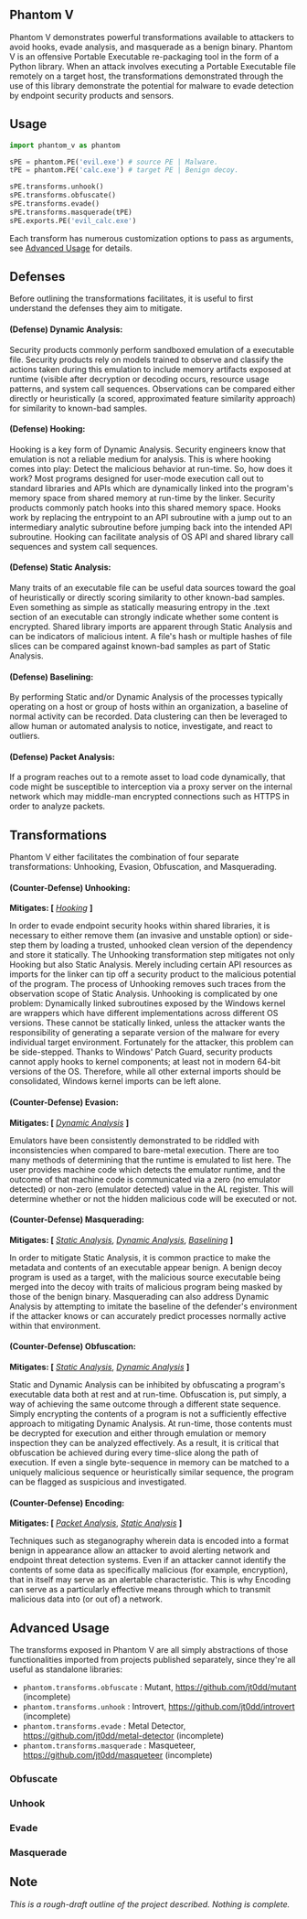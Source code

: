 ## Phantom V

Phantom V demonstrates powerful transformations available to attackers to avoid hooks, evade analysis, and masquerade as a benign binary. Phantom V is an offensive Portable Executable re-packaging tool in the form of a Python library. When an attack involves executing a Portable Executable file remotely on a target host, the transformations demonstrated through the use of this library demonstrate the potential for malware to evade detection by endpoint security products and sensors.

## Usage

```python
import phantom_v as phantom

sPE = phantom.PE('evil.exe') # source PE | Malware.
tPE = phantom.PE('calc.exe') # target PE | Benign decoy.

sPE.transforms.unhook()
sPE.transforms.obfuscate()
sPE.transforms.evade()
sPE.transforms.masquerade(tPE)
sPE.exports.PE('evil_calc.exe')
```

Each transform has numerous customization options to pass as arguments, see [Advanced Usage](https://github.com/jt0dd/phantom/blob/main/README.md#advanced-usage) for details.

## Defenses

Before outlining the transformations facilitates, it is useful to first understand the defenses they aim to mitigate.

#### **(Defense) Dynamic Analysis:**

Security products commonly perform sandboxed emulation of a executable file. Security products rely on models trained to observe and classify the actions taken during this emulation to include memory artifacts exposed at runtime (visible after decryption or decoding occurs, resource usage patterns, and system call sequences. Observations can be compared either directly or heuristically (a scored, approximated feature similarity approach) for similarity to known-bad samples.

#### **(Defense) Hooking:**

Hooking is a key form of Dynamic Analysis. Security engineers know that emulation is not a reliable medium for analysis. This is where hooking comes into play: Detect the malicious behavior at run-time. So, how does it work? Most programs designed for user-mode execution call out to standard libraries and APIs which are dynamically linked into the program's memory space from shared memory at run-time by the linker. Security products commonly patch hooks into this shared memory space. Hooks work by replacing the entrypoint to an API subroutine with a jump out to an intermediary analytic subroutine before jumping back into the intended API subroutine. Hooking can facilitate analysis of OS API and shared library call sequences and system call sequences.

#### **(Defense) Static Analysis:**

Many traits of an executable file can be useful data sources toward the goal of heuristically or directly scoring similarity to other known-bad samples. Even something as simple as statically measuring entropy in the .text section of an executable can strongly indicate whether some content is encrypted. Shared library imports are apparent through Static Analysis and can be indicators of malicious intent. A file's hash or multiple hashes of file slices can be compared against known-bad samples as part of Static Analysis. 

#### **(Defense) Baselining:**

By performing Static and/or Dynamic Analysis of the processes typically operating on a host or group of hosts within an organization, a baseline of normal activity can be recorded. Data clustering can then be leveraged to allow human or automated analysis to notice, investigate, and react to outliers. 

#### **(Defense) Packet Analysis:**

If a program reaches out to a remote asset to load code dynamically, that code might be susceptible to interception via a proxy server on the internal network which may middle-man encrypted connections such as HTTPS in order to analyze packets.

## Transformations

Phantom V either facilitates the combination of four separate transformations: Unhooking, Evasion, Obfuscation, and Masquerading.

#### **(Counter-Defense) Unhooking:** 
**Mitigates: \[** [_Hooking_](https://github.com/jt0dd/phantom-v/blob/main/README.md#defense-hooking) **\]**

In order to evade endpoint security hooks within shared libraries, it is necessary to either remove them (an invasive and unstable option) or side-step them by loading a trusted, unhooked clean version of the dependency and store it statically. The Unhooking transformation step mitigates not only Hooking but also Static Analysis. Merely including certain API resources as imports for the linker can tip off a security product to the malicious potential of the program. The process of Unhooking removes such traces from the observation scope of Static Analysis. Unhooking is complicated by one problem: Dynamically linked subroutines exposed by the Windows kernel are wrappers which have different implementations across different OS versions. These cannot be statically linked, unless the attacker wants the responsibility of generating a separate version of the malware for every individual target environment. Fortunately for the attacker, this problem can be side-stepped. Thanks to Windows' Patch Guard, security products cannot apply hooks to kernel components; at least not in modern 64-bit versions of the OS. Therefore, while all other external imports should be consolidated, Windows kernel imports can be left alone.

#### **(Counter-Defense) Evasion:**
**Mitigates: \[** [_Dynamic Analysis_](https://github.com/jt0dd/phantom-v/blob/main/README.md#defense-dynamic-analysis) **\]**

Emulators have been consistently demonstrated to be riddled with inconsistencies when compared to bare-metal execution. There are too many methods of determining that the runtime is emulated to list here. The user provides machine code which detects the emulator runtime, and the outcome of that machine code is communicated via a zero (no emulator detected) or non-zero (emulator detected) value in the AL register. This will determine whether or not the hidden malicious code will be executed or not.


#### **(Counter-Defense) Masquerading:**
**Mitigates: \[** [_Static Analysis_](https://github.com/jt0dd/phantom-v/blob/main/README.md#defense-static-analysis), [_Dynamic Analysis_](https://github.com/jt0dd/phantom-v/blob/main/README.md#defense-dynamic-analysis), [_Baselining_](https://github.com/jt0dd/phantom-v/blob/main/README.md#defense-baselining) **\]**

In order to mitigate Static Analysis, it is common practice to make the metadata and contents of an executable appear benign. A benign decoy program is used as a target, with the malicious source executable being merged into the decoy with traits of malicious program being masked by those of the benign binary. Masquerading can also address Dynamic Analysis by attempting to imitate the baseline of the defender's environment if the attacker knows or can accurately predict processes normally active within that environment. 

#### **(Counter-Defense) Obfuscation:** 
**Mitigates: \[** [_Static Analysis_](https://github.com/jt0dd/phantom-v/blob/main/README.md#defense-static-analysis), [_Dynamic Analysis_](https://github.com/jt0dd/phantom-v/blob/main/README.md#defense-dynamic-analysis) **\]**

Static and Dynamic Analysis can be inhibited by obfuscating a program's executable data both at rest and at run-time. Obfuscation is, put simply, a way of achieving the same outcome through a different state sequence. Simply encrypting the contents of a program is not a sufficiently effective approach to mitigating Dynamic Analysis. At run-time, those contents must be decrypted for execution and either through emulation or memory inspection they can be analyzed effectively. As a result, it is critical that obfuscation be achieved during every time-slice along the path of execution. If even a single byte-sequence in memory can be matched to a uniquely malicious sequence or heuristically similar sequence, the program can be flagged as suspicious and investigated.

#### **(Counter-Defense) Encoding:** 

**Mitigates: \[** [_Packet Analysis_](https://github.com/jt0dd/phantom-v/blob/main/README.md#defense-packet-analysis), [_Static Analysis_](https://github.com/jt0dd/phantom-v/blob/main/README.md#defense-static-analysis) **\]**

Techniques such as steganography wherein data is encoded into a format benign in appearance allow an attacker to avoid alerting network and endpoint threat detection systems. Even if an attacker cannot identify the contents of some data as specifically malicious (for example, encryption), that in itself may serve as an alertable characteristic. This is why Encoding can serve as a particularly effective means through which to transmit malicious data into (or out of) a network.

## Advanced Usage

The transforms exposed in Phantom V are all simply abstractions of those functionalities imported from projects published separately, since they're all useful as standalone libraries:

- `phantom.transforms.obfuscate` : Mutant, https://github.com/jt0dd/mutant (incomplete)
- `phantom.transforms.unhook` : Introvert, https://github.com/jt0dd/introvert (incomplete)
- `phantom.transforms.evade` : Metal Detector, https://github.com/jt0dd/metal-detector (incomplete)
- `phantom.transforms.masquerade` : Masqueteer, https://github.com/jt0dd/masqueteer (incomplete)

### Obfuscate

### Unhook

### Evade

### Masquerade

## Note

*This is a rough-draft outline of the project described. Nothing is complete.*
